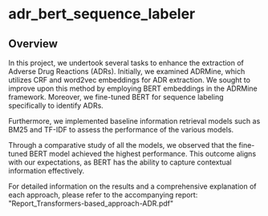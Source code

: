 # adr_bert_sequence_labeler

## Overview

In this project, we undertook several tasks to enhance the extraction of Adverse Drug Reactions (ADRs). Initially, we examined ADRMine, which utilizes CRF and word2vec embeddings for ADR extraction. We sought to improve upon this method by employing BERT embeddings in the ADRMine framework. Moreover, we fine-tuned BERT for sequence labeling specifically to identify ADRs.

Furthermore, we implemented baseline information retrieval models such as BM25 and TF-IDF to assess the performance of the various models.

Through a comparative study of all the models, we observed that the fine-tuned BERT model achieved the highest performance. This outcome aligns with our expectations, as BERT has the ability to capture contextual information effectively.

For detailed information on the results and a comprehensive explanation of each approach, please refer to the accompanying report: "Report_Transformers-based_approach-ADR.pdf"
